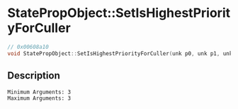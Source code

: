 # StatePropObject::SetIsHighestPriorityForCuller
```c
// 0x00608a10
void StatePropObject::SetIsHighestPriorityForCuller(unk p0, unk p1, unk p2)
```
## Description
```
Minimum Arguments: 3
Maximum Arguments: 3
```
